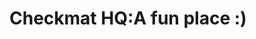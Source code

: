 <!DOCTYPE.html>
<html>
  <head></head>
  <title>Checkmat HQ</title>
  <body>
    <h1>Checkmat HQ:A fun place :)
    </h1>
    <p></p>
  </body>
</html>

<!---
TheSkibidiSigma101/TheSkibidiSigma101 is a ✨ special ✨ repository because its `README.md` (this file) appears on your GitHub profile.
You can click the Preview link to take a look at your changes.
--->
